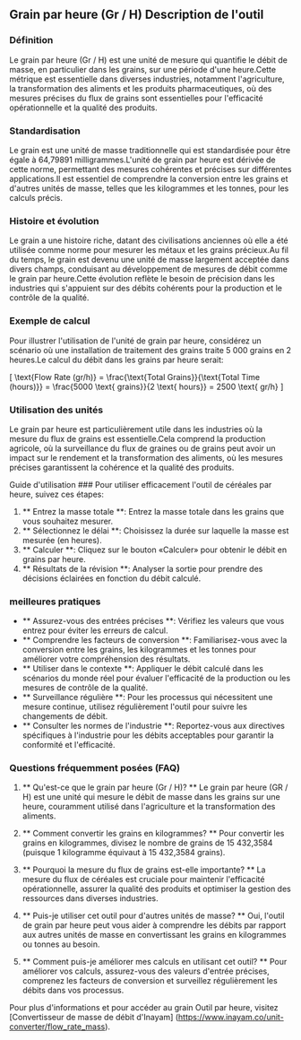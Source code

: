 ## Grain par heure (Gr / H) Description de l'outil

### Définition
Le grain par heure (Gr / H) est une unité de mesure qui quantifie le débit de masse, en particulier dans les grains, sur une période d'une heure.Cette métrique est essentielle dans diverses industries, notamment l'agriculture, la transformation des aliments et les produits pharmaceutiques, où des mesures précises du flux de grains sont essentielles pour l'efficacité opérationnelle et la qualité des produits.

### Standardisation
Le grain est une unité de masse traditionnelle qui est standardisée pour être égale à 64,79891 milligrammes.L'unité de grain par heure est dérivée de cette norme, permettant des mesures cohérentes et précises sur différentes applications.Il est essentiel de comprendre la conversion entre les grains et d'autres unités de masse, telles que les kilogrammes et les tonnes, pour les calculs précis.

### Histoire et évolution
Le grain a une histoire riche, datant des civilisations anciennes où elle a été utilisée comme norme pour mesurer les métaux et les grains précieux.Au fil du temps, le grain est devenu une unité de masse largement acceptée dans divers champs, conduisant au développement de mesures de débit comme le grain par heure.Cette évolution reflète le besoin de précision dans les industries qui s'appuient sur des débits cohérents pour la production et le contrôle de la qualité.

### Exemple de calcul
Pour illustrer l'utilisation de l'unité de grain par heure, considérez un scénario où une installation de traitement des grains traite 5 000 grains en 2 heures.Le calcul du débit dans les grains par heure serait:

\[ \text{Flow Rate (gr/h)} = \frac{\text{Total Grains}}{\text{Total Time (hours)}} = \frac{5000 \text{ grains}}{2 \text{ hours}} = 2500 \text{ gr/h} \]

### Utilisation des unités
Le grain par heure est particulièrement utile dans les industries où la mesure du flux de grains est essentielle.Cela comprend la production agricole, où la surveillance du flux de graines ou de grains peut avoir un impact sur le rendement et la transformation des aliments, où les mesures précises garantissent la cohérence et la qualité des produits.

Guide d'utilisation ###
Pour utiliser efficacement l'outil de céréales par heure, suivez ces étapes:
1. ** Entrez la masse totale **: Entrez la masse totale dans les grains que vous souhaitez mesurer.
2. ** Sélectionnez le délai **: Choisissez la durée sur laquelle la masse est mesurée (en heures).
3. ** Calculer **: Cliquez sur le bouton «Calculer» pour obtenir le débit en grains par heure.
4. ** Résultats de la révision **: Analyser la sortie pour prendre des décisions éclairées en fonction du débit calculé.

### meilleures pratiques
- ** Assurez-vous des entrées précises **: Vérifiez les valeurs que vous entrez pour éviter les erreurs de calcul.
- ** Comprendre les facteurs de conversion **: Familiarisez-vous avec la conversion entre les grains, les kilogrammes et les tonnes pour améliorer votre compréhension des résultats.
- ** Utiliser dans le contexte **: Appliquer le débit calculé dans les scénarios du monde réel pour évaluer l'efficacité de la production ou les mesures de contrôle de la qualité.
- ** Surveillance régulière **: Pour les processus qui nécessitent une mesure continue, utilisez régulièrement l'outil pour suivre les changements de débit.
- ** Consulter les normes de l'industrie **: Reportez-vous aux directives spécifiques à l'industrie pour les débits acceptables pour garantir la conformité et l'efficacité.

### Questions fréquemment posées (FAQ)

1. ** Qu'est-ce que le grain par heure (Gr / H)? **
Le grain par heure (GR / H) est une unité qui mesure le débit de masse dans les grains sur une heure, couramment utilisé dans l'agriculture et la transformation des aliments.

2. ** Comment convertir les grains en kilogrammes? **
Pour convertir les grains en kilogrammes, divisez le nombre de grains de 15 432,3584 (puisque 1 kilogramme équivaut à 15 432,3584 grains).

3. ** Pourquoi la mesure du flux de grains est-elle importante? **
La mesure du flux de céréales est cruciale pour maintenir l'efficacité opérationnelle, assurer la qualité des produits et optimiser la gestion des ressources dans diverses industries.

4. ** Puis-je utiliser cet outil pour d'autres unités de masse? **
Oui, l'outil de grain par heure peut vous aider à comprendre les débits par rapport aux autres unités de masse en convertissant les grains en kilogrammes ou tonnes au besoin.

5. ** Comment puis-je améliorer mes calculs en utilisant cet outil? **
Pour améliorer vos calculs, assurez-vous des valeurs d'entrée précises, comprenez les facteurs de conversion et surveillez régulièrement les débits dans vos processus.

Pour plus d'informations et pour accéder au grain Outil par heure, visitez [Convertisseur de masse de débit d'Inayam] (https://www.inayam.co/unit-converter/flow_rate_mass).